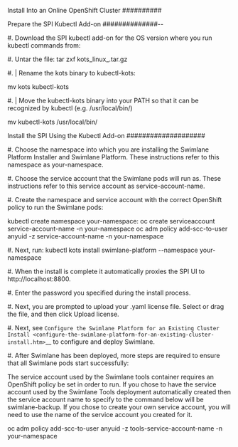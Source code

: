 Install Into an Online OpenShift Cluster
##########

Prepare the SPI Kubectl Add-on
##############--

#. Download the SPI kubectl add-on for the OS version where you run
   kubectl commands from:

#. Untar the file: tar zxf kots_linux\_<OS version>.tar.gz

#. | Rename the kots binary to kubectl-kots:

   mv kots kubectl-kots

#. | Move the kubectl-kots binary into your PATH so that it can be
     recognized by kubectl (e.g. /usr/local/bin/)

   mv kubectl-kots /usr/local/bin/

Install the SPI Using the Kubectl Add-on
####################

#. Choose the namespace into which you are installing the Swimlane
   Platform Installer and Swimlane Platform. These instructions refer to
   this namespace as your-namespace.

#. Choose the service account that the Swimlane pods will run as. These
   instructions refer to this service account as service-account-name.

#. Create the namespace and service account with the correct OpenShift
   policy to run the Swimlane pods:

   kubectl create namespace your-namespace: oc create serviceaccount
   service-account-name -n your-namespace oc adm policy add-scc-to-user
   anyuid -z service-account-name -n your-namespace

#. Next, run:
   kubectl kots install swimlane-platform --namespace your-namespace

#. When the install is complete it automatically proxies the SPI UI to
   http://localhost:8800.

#. Enter the password you specified during the install process.

#. Next, you are prompted to upload your .yaml license file. Select or
   drag the file, and then click Upload license.

#. Next, see `Configure the Swimlane Platform for an Existing Cluster
   Install <configure-the-swimlane-platform-for-an-existing-cluster-install.htm>`__
   to configure and deploy Swimlane.

#. After Swimlane has been deployed, more steps are required to ensure
   that all Swimlane pods start successfully:

   The service account used by the Swimlane tools container requires an
   OpenShift policy be set in order to run. If you chose to have the
   service account used by the Swimlane Tools deployment automatically
   created then the service account name to specify to the command below
   will be swimlane-backup. If you chose to create your own service
   account, you will need to use the name of the service account you
   created for it.

   oc adm policy add-scc-to-user anyuid -z tools-service-account-name -n
   your-namespace
